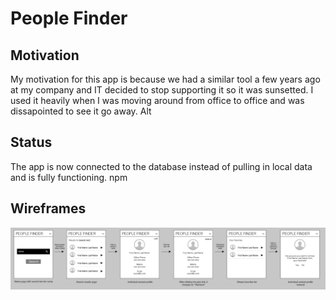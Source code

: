 # People Finder

## Motivation

My motivation for this app is because we had a similar tool a few years ago at my company and IT decided to stop supporting it so it was sunsetted. I used it heavily when I was moving around from office to office and was dissapointed to see it go away. Alt

## Status

The app is now connected to the database instead of pulling in local data and is fully functioning. npm

## Wireframes

![People Finder](wireframe.jpg)
